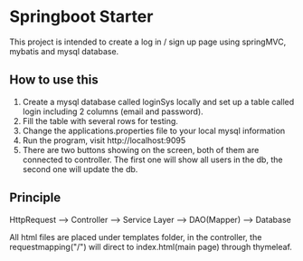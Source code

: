 # Springboot Starter

This project is intended to create a log in / sign up page using springMVC, mybatis and mysql database. 

## How to use this

1. Create a mysql database called loginSys locally and set up a table called login including 2 columns (email and password).
2. Fill the table with several rows for testing.
3. Change the applications.properties file to your local mysql information
4. Run the program, visit http://localhost:9095
5. There are two buttons showing on the screen, both of them are connected to controller. The first one will show all
users in the db, the second one will update the db.

## Principle

HttpRequest --> Controller --> Service Layer --> DAO(Mapper) --> Database

All html files are placed under templates folder, in the controller, the requestmapping("/") will direct to
index.html(main page) through thymeleaf.

